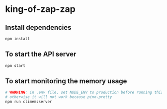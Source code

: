 # king-of-zap-zap

## Install dependencies

```bash
npm install
```

## To start the API server

```bash
npm start
```

## To start monitoring the memory usage

```sh
# WARNING: in .env file, set NODE_ENV to production before running this command, 
# otherwise it will not work because pino-pretty
npm run climem:server
```

